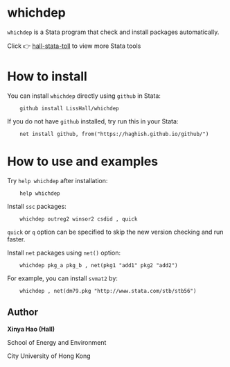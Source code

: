 # whichdep
`whichdep` is a Stata program that check and install packages automatically.

Click  👉 [hall-stata-toll](https://github.com/LissHall/hall-stata-tool) to view more Stata tools

# How to install
You can install `whichdep` directly using `github` in Stata:

```{js}
    github install LissHall/whichdep
```

If you do not have `github` installed, try run this in your Stata:

```{js}
    net install github, from("https://haghish.github.io/github/")
```

# How to use and examples

Try `help whichdep` after installation:

```{js}
    help whichdep
```

Install `ssc` packages:

```{js}
    whichdep outreg2 winsor2 csdid , quick
```

`quick` or `q` option can be specified to skip the new version checking and run faster.

Install `net` packages using `net()` option:

```{js}
    whichdep pkg_a pkg_b , net(pkg1 "add1" pkg2 "add2")
```

For example, you can install `svmat2` by:

```{js}
    whichdep , net(dm79.pkg "http://www.stata.com/stb/stb56")
```


Author
------
  **Xinya Hao (Hall)**  

  School of Energy and Environment

  City University of Hong Kong 
